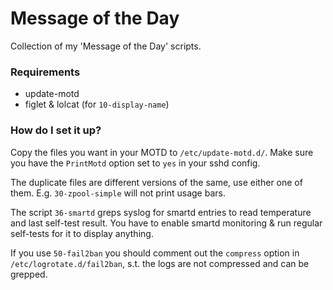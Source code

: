 # Message of the Day

Collection of my 'Message of the Day' scripts.


### Requirements

  * update-motd
  * figlet & lolcat (for `10-display-name`)


### How do I set it up?

Copy the files you want in your MOTD to `/etc/update-motd.d/`. Make sure you have the `PrintMotd`
option set to `yes` in your sshd config.

The duplicate files are different versions of the same, use either one of them. E.g. `30-zpool-simple`
will not print usage bars.

The script `36-smartd` greps syslog for smartd entries to read temperature and last self-test result.
You have to enable smartd monitoring & run regular self-tests for it to display anything.

If you use `50-fail2ban` you should comment out the `compress` option in `/etc/logrotate.d/fail2ban`,
s.t. the logs are not compressed and can be grepped.
